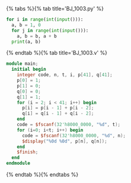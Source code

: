 {% tabs %}{% tab title='BJ_1003.py' %}

```py
for i in range(int(input())):
  a, b = 1, 0
  for j in range(int(input())):
    a, b = b, a + b
  print(a, b)
```

{% endtab %}{% tab title='BJ_1003.v' %}

```v
module main;
  initial begin
    integer code, n, t, i, p[41], q[41];
    p[0] = 1;
    p[1] = 0;
    q[0] = 0;
    q[1] = 1;
    for (i = 2; i < 41; i++) begin
      p[i] = p[i - 1] + p[i - 2];
      q[i] = q[i - 1] + q[i - 2];
    end
    code = $fscanf(32'h8000_0000, "%d", t);
    for (i=0; i<t; i++) begin
      code = $fscanf(32'h8000_0000, "%d", n);
      $display("%0d %0d", p[n], q[n]);
    end
    $finish;
  end
endmodule
```

{% endtab %}{% endtabs %}
